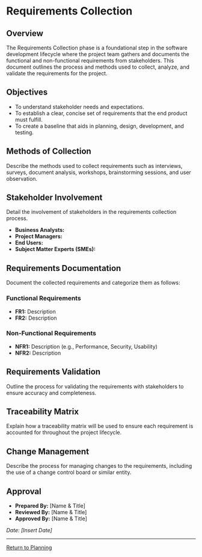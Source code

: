# Requirements Collection

## Overview

The Requirements Collection phase is a foundational step in the software development lifecycle where the project team gathers and documents the functional and non-functional requirements from stakeholders. This document outlines the process and methods used to collect, analyze, and validate the requirements for the project.

## Objectives

- To understand stakeholder needs and expectations.
- To establish a clear, concise set of requirements that the end product must fulfill.
- To create a baseline that aids in planning, design, development, and testing.

## Methods of Collection

Describe the methods used to collect requirements such as interviews, surveys, document analysis, workshops, brainstorming sessions, and user observation.

## Stakeholder Involvement

Detail the involvement of stakeholders in the requirements collection process.

- **Business Analysts:**
- **Project Managers:**
- **End Users:**
- **Subject Matter Experts (SMEs):**

## Requirements Documentation

Document the collected requirements and categorize them as follows:

### Functional Requirements

- **FR1:** Description
- **FR2:** Description

### Non-Functional Requirements

- **NFR1:** Description (e.g., Performance, Security, Usability)
- **NFR2:** Description

## Requirements Validation

Outline the process for validating the requirements with stakeholders to ensure accuracy and completeness.

## Traceability Matrix

Explain how a traceability matrix will be used to ensure each requirement is accounted for throughout the project lifecycle.

## Change Management

Describe the process for managing changes to the requirements, including the use of a change control board or similar entity.

## Approval

- **Prepared By:** [Name & Title]
- **Reviewed By:** [Name & Title]
- **Approved By:** [Name & Title]

_Date: [Insert Date]_

---

[Return to Planning](PLANNING.md)